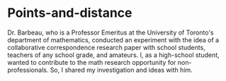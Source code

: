 # Points-and-distance

Dr. Barbeau, who is a Professor Emeritus at the University of Toronto's department of mathematics, conducted an experiment with the idea of a collaborative correspondence research paper with school students, teachers of any school grade, and amateurs. I, as a high-school student, wanted to contribute to the math research opportunity for non-professionals. So, I shared my investigation and ideas with him.
